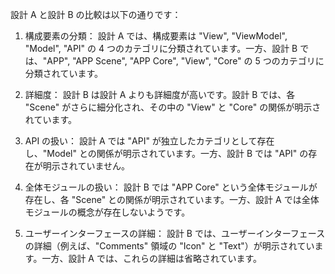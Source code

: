 設計 A と設計 B の比較は以下の通りです：

1. 構成要素の分類： 設計 A では、構成要素は "View", "ViewModel", "Model", "API" の 4 つのカテゴリに分類されています。一方、設計 B では、"APP", "APP Scene", "APP Core", "View", "Core" の 5 つのカテゴリに分類されています。

2. 詳細度： 設計 B は設計 A よりも詳細度が高いです。設計 B では、各 "Scene" がさらに細分化され、その中の "View" と "Core" の関係が明示されています。

3. API の扱い： 設計 A では "API" が独立したカテゴリとして存在し、"Model" との関係が明示されています。一方、設計 B では "API" の存在が明示されていません。

4. 全体モジュールの扱い： 設計 B では "APP Core" という全体モジュールが存在し、各 "Scene" との関係が明示されています。一方、設計 A では全体モジュールの概念が存在しないようです。

5. ユーザーインターフェースの詳細： 設計 B では、ユーザーインターフェースの詳細（例えば、"Comments" 領域の "Icon" と "Text"）が明示されています。一方、設計 A では、これらの詳細は省略されています。
